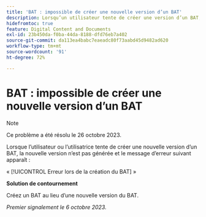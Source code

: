 ```yaml
---
title: 'BAT : impossible de créer une nouvelle version d’un BAT'
description: Lorsqu’un utilisateur tente de créer une version d’un BAT, la nouvelle version n’est pas créée et un message d’erreur s’affiche.
hidefromtoc: true
feature: Digital Content and Documents
exl-id: 23b450da-f0ba-44da-8188-dfd76eb7a402
source-git-commit: da113ea4babc7eaeadc80f73aabd45d9482ad620
workflow-type: tm+mt
source-wordcount: '91'
ht-degree: 72%

---
```


# BAT : impossible de créer une nouvelle version d’un BAT

>[!NOTE]
>
>Ce problème a été résolu le 26 octobre 2023.

Lorsque l’utilisateur ou l’utilisatrice tente de créer une nouvelle version d’un BAT, la nouvelle version n’est pas générée et le message d’erreur suivant apparaît :

« [!UICONTROL Erreur lors de la création du BAT] »

**Solution de contournement**

Créez un BAT au lieu d’une nouvelle version du BAT.

_Premier signalement le 6 octobre 2023._

